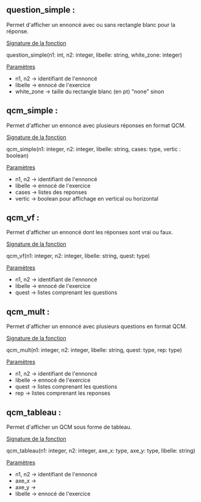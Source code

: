 question_simple :
---------------------
Permet d'afficher un ennoncé avec ou sans rectangle blanc pour la réponse.

<u>Signature de la fonction</u> 

question_simple(n1: int, n2: integer, libelle: string, white_zone: integer)

<u>Paramètres</u>

- n1, n2 -> identifiant de l'ennoncé
- libelle -> ennocé de l'exercice
- white_zone -> taille du rectangle blanc (en pt)
                "none" sinon



qcm_simple :
---------------------
Permet d'afficher un ennoncé avec plusieurs réponses en format QCM.

<u>Signature de la fonction</u>

qcm_simple(n1: integer, n2: integer, libelle: string, cases: type, vertic : boolean)

<u>Paramètres</u>

- n1, n2 -> identifiant de l'ennoncé
- libelle -> ennocé de l'exercice
- cases -> listes des reponses
- vertic -> boolean pour affichage en vertical ou horizontal



qcm_vf :
---------------------
Permet d'afficher un ennoncé dont les réponses sont vrai ou faux.

<u>Signature de la fonction</u>

qcm_vf(n1: integer, n2: integer, libelle: string, quest: type)

<u>Paramètres</u>

- n1, n2 -> identifiant de l'ennoncé
- libelle -> ennocé de l'exercice
- quest -> listes comprenant les questions



qcm_mult :
---------------------
Permet d'afficher un ennoncé avec plusieurs questions en format QCM.

<u>Signature de la fonction</u> 

qcm_mult(n1: integer, n2: integer, libelle: string, quest: type, rep: type)

<u>Paramètres</u>

- n1, n2 -> identifiant de l'ennoncé
- libelle -> ennocé de l'exercice
- quest -> listes comprenant les questions
- rep -> listes comprenant les reponses



qcm_tableau :
---------------------
Permet d'afficher un QCM sous forme de tableau.

<u>Signature de la fonction</u>

qcm_tableau(n1: integer, n2: integer, axe_x: type, axe_y: type, libelle: string)

<u>Paramètres</u>

- n1, n2 -> identifiant de l'ennoncé
- axe_x -> 
- axe_y -> 
- libelle -> ennocé de l'exercice

